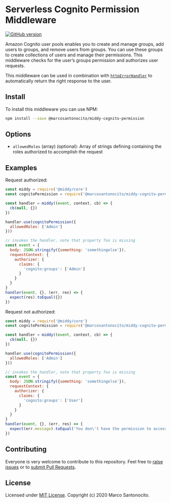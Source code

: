 # Serverless Cognito Permission Middleware

[![GitHub version](https://badge.fury.io/gh/santonocito%2Fmiddy-cognito-groups-authorizer.svg)](https://badge.fury.io/gh/santonocito%2Fmiddy-cognito-groups-authorizer)

Amazon Cognito user pools enables you to create and manage groups, 
add users to groups, and remove users from groups. 
You can use these groups to create collections of users and manage their permissions. 
This middleware checks for the user’s groups permission and authorizes user requests.

This middleware can be used in combination with
[`httpErrorHandler`](#httperrorhandler) to automatically return the right
response to the user.

## Install

To install this middleware you can use NPM:

```bash
npm install --save @marcosantonocito/middy-cognito-permission
```

## Options

 - `allowedRoles` (array) (optional): Array of strings defining containing the 
 roles authorized to accomplish the request


## Examples

Request authorized:

```javascript
const middy = require('@middy/core')
const cognitoPermission = require('@marcosantonocito/middy-cognito-permission')

const handler = middy((event, context, cb) => {
  cb(null, {})
})

handler.use(cognitoPermission({
  allowedRoles: ['Admin']
}))

// invokes the handler, note that property foo is missing
const event = {
  body: JSON.stringify({something: 'somethingelse'}),
  requestContext: {
    authorizer: {
      claims: {
        'cognito:groups': ['Admin']
      }
    }
  }
}
handler(event, {}, (err, res) => {
  expect(res).toEqual({})
})
```

Request not authorized:

```javascript
const middy = require('@middy/core')
const cognitoPermission = require('@marcosantonocito/middy-cognito-permission')

const handler = middy((event, context, cb) => {
  cb(null, {})
})

handler.use(cognitoPermission({
  allowedRoles: ['Admin']
}))

// invokes the handler, note that property foo is missing
const event = {
  body: JSON.stringify({something: 'somethingelse'}),
  requestContext: {
    authorizer: {
      claims: {
        'cognito:groups': ['User']
      }
    }
  }
}
handler(event, {}, (err, res) => {
  expect(err.message).toEqual('You don\'t have the permission to access this resource')
})
```

## Contributing

Everyone is very welcome to contribute to this repository. Feel free to [raise issues](https://github.com/santonocito/middy-cognito-permission/issues) or to [submit Pull Requests](https://github.com/santonocito/middy-cognito-permission/pulls).


## License

Licensed under [MIT License](LICENSE). Copyright (c) 2020 Marco Santonocito.